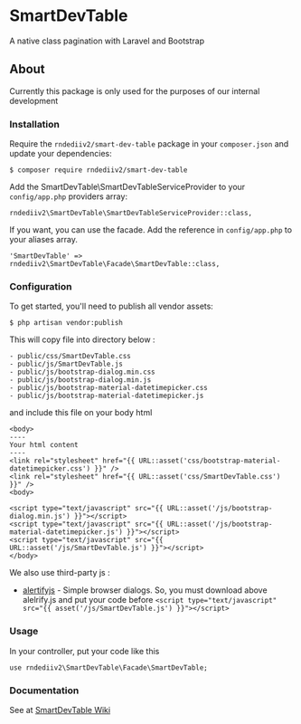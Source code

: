 # SmartDevTable
A native class pagination with Laravel and Bootstrap

## About
Currently this package is only used for the purposes of our internal development

### Installation

Require the ```rndediiv2/smart-dev-table``` package in your ```composer.json``` and update your dependencies:

```
$ composer require rndediiv2/smart-dev-table
```

Add the SmartDevTable\SmartDevTableServiceProvider to your ```config/app.php``` providers array:

```
rndediiv2\SmartDevTable\SmartDevTableServiceProvider::class,
```

If you want, you can use the facade. Add the reference in ```config/app.php``` to your aliases array.

```
'SmartDevTable' => rndediiv2\SmartDevTable\Facade\SmartDevTable::class,
```

### Configuration
To get started, you'll need to publish all vendor assets:

```
$ php artisan vendor:publish
```

This will copy file into directory below :

```
- public/css/SmartDevTable.css
- public/js/SmartDevTable.js
- public/js/bootstrap-dialog.min.css
- public/js/bootstrap-dialog.min.js
- public/js/bootstrap-material-datetimepicker.css
- public/js/bootstrap-material-datetimepicker.js 
```
and include this file on your body html

```
<body>
----
Your html content
----
<link rel="stylesheet" href="{{ URL::asset('css/bootstrap-material-datetimepicker.css') }}" />
<link rel="stylesheet" href="{{ URL::asset('css/SmartDevTable.css') }}" />
<body>

<script type="text/javascript" src="{{ URL::asset('/js/bootstrap-dialog.min.js') }}"></script>
<script type="text/javascript" src="{{ URL::asset('/js/bootstrap-material-datetimepicker.js') }}"></script>
<script type="text/javascript" src="{{ URL::asset('/js/SmartDevTable.js') }}"></script>
</body>
```
We also use third-party js : 
* [alertifyjs](https://alertifyjs.org/) - Simple browser dialogs. 
So, you must download above alelrify.js and put your code before ```<script type="text/javascript" src="{{ asset('/js/SmartDevTable.js') }}"></script>```


### Usage
In your controller, put your code like this 

```use rndediiv2\SmartDevTable\Facade\SmartDevTable;```



### Documentation

See at [SmartDevTable Wiki](https://github.com/rndediiv2/SmartDevTable/wiki)
